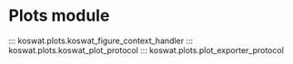 # Plots module

::: koswat.plots.koswat_figure_context_handler
::: koswat.plots.koswat_plot_protocol
::: koswat.plots.plot_exporter_protocol

